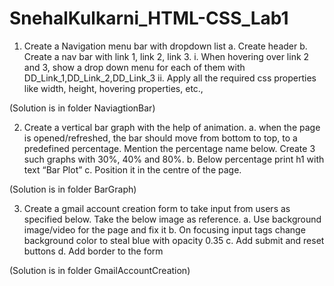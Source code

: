 # SnehalKulkarni_HTML-CSS_Lab1

1. Create a Navigation menu bar with dropdown list
      a. Create header
      b. Create a nav bar with link 1, link 2, link 3.
           i. When hovering over link 2 and 3, show a drop down menu for each of them with DD_Link_1,DD_Link_2,DD_Link_3
           ii. Apply all the required css properties like width, height, hovering properties, etc.,
 
 (Solution is in folder NaviagtionBar)          
 
2. Create a vertical bar graph with the help of animation.
     a. when the page is opened/refreshed, the bar should move from bottom to top, to a predefined percentage. 
        Mention the percentage name below. Create 3 such graphs with 30%, 40% and 80%.
     b. Below percentage print h1 with text “Bar Plot”
     c. Position it in the centre of the page.
    
 (Solution is in folder BarGraph) 

3. Create a gmail account creation form to take input from users as specified below. Take the below image as reference.
    a. Use background image/video for the page and fix it
    b. On focusing input tags change background color to steal blue with opacity 0.35
    c. Add submit and reset buttons
    d. Add border to the form

 (Solution is in folder GmailAccountCreation) 
   
